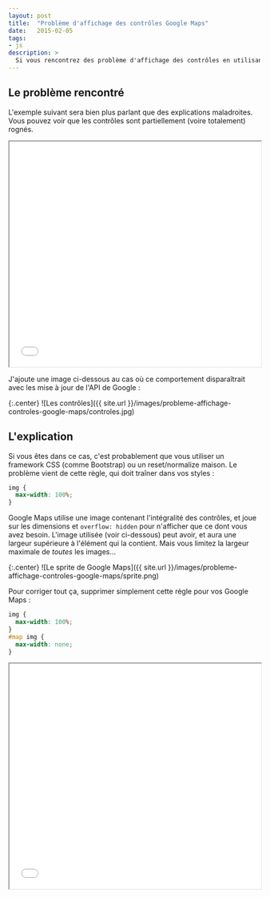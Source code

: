 ```yaml
---
layout: post
title:  "Problème d'affichage des contrôles Google Maps"
date:   2015-02-05
tags:
- js
description: >
  Si vous rencontrez des problème d'affichage des contrôles en utilisant Google Maps Javascript API v3, ce mini article est pour vous !
---
```


## Le problème rencontré

L'exemple suivant sera bien plus parlant que des explications maladroites. Vous pouvez voir que les contrôles sont partiellement (voire totalement) rognés.

<center><iframe src="{{ site.url }}/demos/probleme-affichage-controles-google-maps/index.html" width="100%" height="450"></iframe></center>

J'ajoute une image ci-dessous au cas où ce comportement disparaîtrait avec les mise à jour de l'API de Google :

{:.center}
![Les contrôles]({{ site.url }}/images/probleme-affichage-controles-google-maps/controles.jpg)

## L'explication

Si vous êtes dans ce cas, c'est probablement que vous utiliser un framework CSS (comme Bootstrap) ou un reset/normalize maison. Le problème vient de cette règle, qui doit traîner dans vos styles :

```css
img {
  max-width: 100%;
}
```

Google Maps utilise une image contenant l'intégralité des contrôles, et joue sur les dimensions et `overflow: hidden` pour n'afficher que ce dont vous avez besoin. L'image utilisée (voir ci-dessous) peut avoir, et aura une largeur supérieure à l'élément qui la contient. Mais vous limitez la largeur maximale de *toutes* les images…

{:.center}
![Le sprite de Google Maps]({{ site.url }}/images/probleme-affichage-controles-google-maps/sprite.png)

Pour corriger tout ça, supprimer simplement cette règle pour vos Google Maps :

```css
img {
  max-width: 100%;
}
#map img {
  max-width: none;
}
```

<center><iframe src="{{ site.url }}/demos/probleme-affichage-controles-google-maps/fixed.html" width="100%" height="450"></iframe></center>
